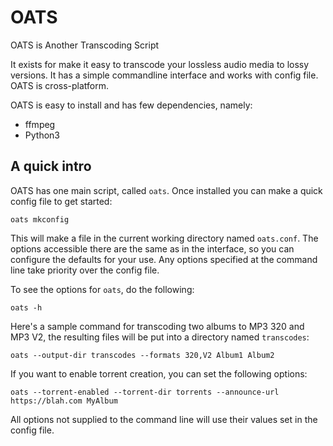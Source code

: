 # OATS
OATS is Another Transcoding Script

It exists for make it easy to transcode your lossless audio media to lossy
versions. It has a simple commandline interface and works with config file.
OATS is cross-platform.

OATS is easy to install and has few dependencies, namely:

 * ffmpeg
 * Python3

## A quick intro

OATS has one main script, called `oats`. Once installed you can make a quick
config file to get started:

  `oats mkconfig`

This will make a file in the current working directory named `oats.conf`. The
options accessible there are the same as in the interface, so you can configure
the defaults for your use. Any options specified at the command line take
priority over the config file.

To see the options for `oats`, do the following:

  `oats -h`

Here's a sample command for transcoding two albums to MP3 320 and MP3 V2, the 
resulting files will be put into a directory named `transcodes`:

  `oats --output-dir transcodes --formats 320,V2 Album1 Album2`

If you want to enable torrent creation, you can set the following options:

  `oats --torrent-enabled --torrent-dir torrents --announce-url https://blah.com MyAlbum`

All options not supplied to the command line will use their values set in the
config file.
